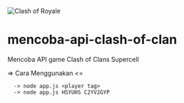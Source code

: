![Clash of Royale](https://d26bwjyd9l0e3m.cloudfront.net/wp-content/uploads/2016/01/Clash-Royale-featured.jpg)


# mencoba-api-clash-of-clan
Mencoba API game Clash of Clans Supercell


=> Cara Menggunakan <=

      -> node app.js <player tag>
      -> node app.js HSYUHS C2YV2GYP 

